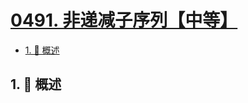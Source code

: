 # [0491. 非递减子序列【中等】](https://github.com/Tdahuyou/TNotes.leetcode/tree/main/notes/0491.%20%E9%9D%9E%E9%80%92%E5%87%8F%E5%AD%90%E5%BA%8F%E5%88%97%E3%80%90%E4%B8%AD%E7%AD%89%E3%80%91)

<!-- region:toc -->

- [1. 📝 概述](#1--概述)

<!-- endregion:toc -->

## 1. 📝 概述
